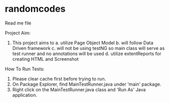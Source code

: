 # randomcodes

Read me file

Project Aim:

1. This project aims to 
	a. utilize Page Object Model
	b. will follow Data Driven framework
	c. will not be using testNG so main class will serve as test runner and no annotations will be used 
	d. utilize extentReports for creating HTML and Screenshot
	
How To Run Tests:
1. Please clear cache first before trying to run.
2. On Package Explorer, find MainTestRunner.java under 'main' package.
3. Right click on the MainTestRunner.java class and 'Run As' Java application.

